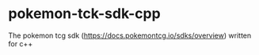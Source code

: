 # pokemon-tck-sdk-cpp
The pokemon tcg sdk (https://docs.pokemontcg.io/sdks/overview) written for c++
